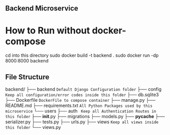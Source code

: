 ## Backend Microservice ##

# How to Run without docker-compose #
cd into this directory
sudo docker build -t backend .
sudo docker run -dp 8000:8000 backend


## File Structure ##

backend/
├── backend ``` Default Django Configuration folder ```
├── config ``` Keep all configuration/error codes inside this folder ```
├── db.sqlite3
├── Dockerfile ``` DockerFile to compose container ```
├── manage.py
├── README.md 
├── requirements.txt ``` All Python Packages used by this microservice ```
└── users
    ├── auth ``` Keep all Authentication Routes in this folder```
    ├── __init__.py
    ├── migrations
    ├── models.py
    ├── __pycache__
    ├── serializer.py
    ├── tests.py
    ├── urls.py
    ├── views ``` Keep all views inside this folder ```
    └── views.py
